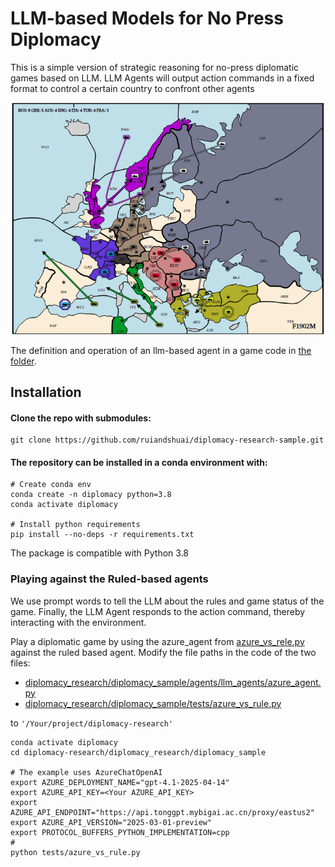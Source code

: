 # LLM-based Models for No Press Diplomacy

This is a simple version of strategic reasoning for no-press diplomatic games based on LLM. LLM Agents will output action commands in a fixed format to control a certain country to confront other agents
<p align="center">
  <img width="500" src="docs/images/map_overview.png" alt="Diplomacy Map Overview">
</p>

The definition and operation of an llm-based agent in a game code in [the folder](diplomacy_research/diplomacy_sample).



## Installation

#### Clone the repo with submodules:

```python3
git clone https://github.com/ruiandshuai/diplomacy-research-sample.git
```
#### The repository can be installed in a conda environment with:
```python3
# Create conda env
conda create -n diplomacy python=3.8
conda activate diplomacy

# Install python requirements
pip install --no-deps -r requirements.txt

```

The package is compatible with Python 3.8


### Playing against the Ruled-based agents
We use prompt words to tell the LLM about the rules and game status of the game. Finally, the LLM Agent responds to the action command, thereby interacting with the environment.

Play a diplomatic game by using the azure_agent from [azure_vs_rele.py](diplomacy_research/diplomacy_sample/tests/azure_vs_rule.py) against the ruled based agent.
Modify the file paths in the code of the two files: 
- [diplomacy_research/diplomacy_sample/agents/llm_agents/azure_agent.py](diplomacy_research/diplomacy_sample/agents/llm_agents/azure_agent.py)
- [diplomacy_research/diplomacy_sample/tests/azure_vs_rule.py](diplomacy_research/diplomacy_sample/tests/azure_vs_rule.py)

to `'/Your/project/diplomacy-research'`
```python3
conda activate diplomacy
cd diplomacy-research/diplomacy_research/diplomacy_sample

# The example uses AzureChatOpenAI
export AZURE_DEPLOYMENT_NAME="gpt-4.1-2025-04-14" 
export AZURE_API_KEY=<Your AZURE_API_KEY>
export AZURE_API_ENDPOINT="https://api.tonggpt.mybigai.ac.cn/proxy/eastus2"
export AZURE_API_VERSION="2025-03-01-preview"
export PROTOCOL_BUFFERS_PYTHON_IMPLEMENTATION=cpp
# 
python tests/azure_vs_rule.py
```
